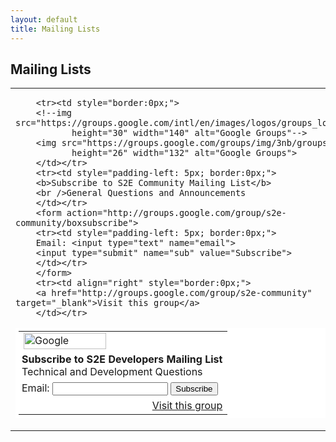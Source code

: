 ```yaml
---
layout: default
title: Mailing Lists
---
```


## Mailing Lists

<table style="border:0px;">
                <tr>
                        <td style="border:0px;">        <table border="0" style="background-color: #fff; padding: 5px;" cellspacing="0">
        <tr><td style="border:0px;">
        <!--img src="https://groups.google.com/intl/en/images/logos/groups_logo_sm.gif"
               height="30" width="140" alt="Google Groups"-->
        <img src="https://groups.google.com/groups/img/3nb/groups_bar.gif"
               height="26" width="132" alt="Google Groups">
        </td></tr>
        <tr><td style="padding-left: 5px; border:0px;">
        <b>Subscribe to S2E Developers Mailing List</b>
        <br />Technical and Development Questions
        </td></tr>
        <form action="http://groups.google.com/group/s2e-dev/boxsubscribe">
        <tr><td style="padding-left: 5px; border:0px;">
        Email: <input type="text" name="email">
        <input type="submit" name="sub" value="Subscribe">
        </td></tr>
        </form>
        <tr><td align="right" style="border:0px;">
        <a href="http://groups.google.com/group/s2e-dev" target="_blank">Visit this group</a>
        </td></tr>

        <tr><td style="border:0px;">
        <!--img src="https://groups.google.com/intl/en/images/logos/groups_logo_sm.gif"
               height="30" width="140" alt="Google Groups"-->
        <img src="https://groups.google.com/groups/img/3nb/groups_bar.gif"
               height="26" width="132" alt="Google Groups">
        </td></tr>
        <tr><td style="padding-left: 5px; border:0px;">
        <b>Subscribe to S2E Community Mailing List</b>
        <br />General Questions and Announcements
        </td></tr>
        <form action="http://groups.google.com/group/s2e-community/boxsubscribe">
        <tr><td style="padding-left: 5px; border:0px;">
        Email: <input type="text" name="email">
        <input type="submit" name="sub" value="Subscribe">
        </td></tr>
        </form>
        <tr><td align="right" style="border:0px;">
        <a href="http://groups.google.com/group/s2e-community" target="_blank">Visit this group</a>
        </td></tr>
</table>
